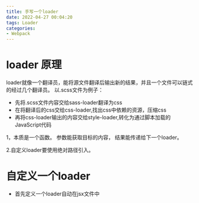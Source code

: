 ```yaml
---
title: 手写一个loader
date: 2022-04-27 00:04:20
tags: Loader
categories: 
- Webpack
---
```

# loader 原理
loader就像一个翻译员，能将源文件翻译后输出新的结果，并且一个文件可以链式的经过几个翻译员。
以.scss文件为例子：
* 先将.scss文件内容交给sass-loader翻译为css
* 在将翻译后的css交给css-loader,找出css中依赖的资源，压缩css
* 再将css-loader输出的内容交给style-loader,转化为通过脚本加载的JavaScript代码

1，本质是一个函数。
参数能获取目标的内容，
结果能传递给下一个loader。

2.自定义loader要使用绝对路径引入。


# 自定义一个loader
* 首先定义一个loader自动在jsx文件中